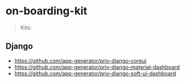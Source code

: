 # on-boarding-kit

> Kits:

## Django 

- https://github.com/app-generator/priv-django-coreui
- https://github.com/app-generator/priv-django-material-dashboard
- https://github.com/app-generator/priv-django-soft-ui-dashboard

